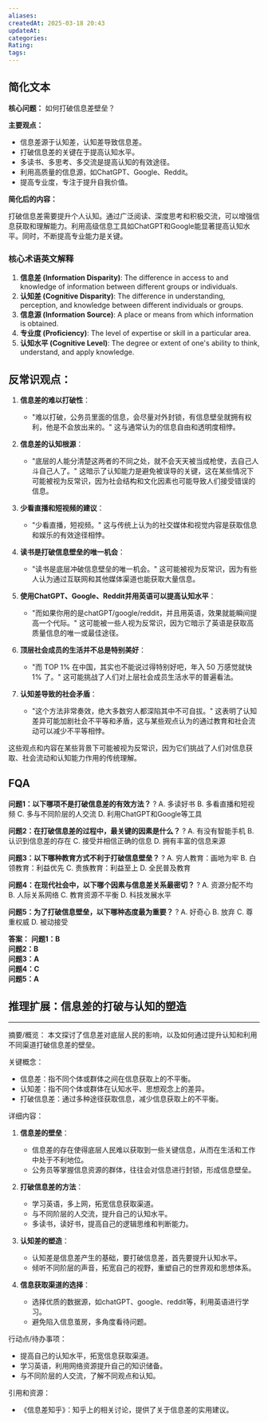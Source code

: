 ```yaml
---
aliases: 
createdAt: 2025-03-18 20:43
updateAt: 
categories: 
Rating: 
tags:
---
```


## 简化文本

**核心问题：** 如何打破信息差壁垒？

**主要观点：**
- 信息差源于认知差，认知差导致信息差。
- 打破信息差的关键在于提高认知水平。
- 多读书、多思考、多交流是提高认知的有效途径。
- 利用高质量的信息源，如ChatGPT、Google、Reddit。
- 提高专业度，专注于提升自我价值。

**简化后的内容：**

打破信息差需要提升个人认知。通过广泛阅读、深度思考和积极交流，可以增强信息获取和理解能力。利用高级信息工具如ChatGPT和Google能显著提高认知水平。同时，不断提高专业能力是关键。

### 核心术语英文解释

1. **信息差 (Information Disparity)**: The difference in access to and knowledge of information between different groups or individuals.
2. **认知差 (Cognitive Disparity)**: The difference in understanding, perception, and knowledge between different individuals or groups.
3. **信息源 (Information Source)**: A place or means from which information is obtained.
4. **专业度 (Proficiency)**: The level of expertise or skill in a particular area.
5. **认知水平 (Cognitive Level)**: The degree or extent of one's ability to think, understand, and apply knowledge.
## 反常识观点：

1. **信息差的难以打破性**：
   - "难以打破，公务员里面的信息，会尽量对外封锁，有信息壁垒就拥有权利，他是不会放出来的。" 这与通常认为的信息自由和透明度相悖。

2. **信息差的认知根源**：
   - "底层的人能分清楚这两者的不同之处，就不会天天被当成枪使，去自己人斗自己人了。" 这暗示了认知能力是避免被误导的关键，这在某些情况下可能被视为反常识，因为社会结构和文化因素也可能导致人们接受错误的信息。

3. **少看直播和短视频的建议**：
   - "少看直播，短视频。" 这与传统上认为的社交媒体和视觉内容是获取信息和娱乐的有效途径相悖。

4. **读书是打破信息壁垒的唯一机会**：
   - "读书是底层冲破信息壁垒的唯一机会。" 这可能被视为反常识，因为有些人认为通过互联网和其他媒体渠道也能获取大量信息。

5. **使用ChatGPT、Google、Reddit并用英语可以提高认知水平**：
   - "而如果你用的是chatGPT/google/reddit，并且用英语，效果就能瞬间提高一个代际。" 这可能被一些人视为反常识，因为它暗示了英语是获取高质量信息的唯一或最佳途径。

6. **顶层社会成员的生活并不总是特别美好**：
   - "而 TOP 1% 在中国，其实也不能说过得特别好吧，年入 50 万感觉就快 1% 了。" 这可能挑战了人们对上层社会成员生活水平的普遍看法。

7. **认知差导致的社会矛盾**：
   - "这个方法非常奏效，绝大多数穷人都深陷其中不可自拔。" 这表明了认知差异可能加剧社会不平等和矛盾，这与某些观点认为的通过教育和社会流动可以减少不平等相悖。

这些观点和内容在某些背景下可能被视为反常识，因为它们挑战了人们对信息获取、社会流动和认知能力作用的传统理解。
## FQA
**问题1：以下哪项不是打破信息差的有效方法？**
?
A. 多读好书
B. 多看直播和短视频
C. 多与不同阶层的人交流
D. 利用ChatGPT和Google等工具
<!--SR:!2025-03-29,3,250-->

**问题2：在打破信息差的过程中，最关键的因素是什么？**
?
A. 有没有智能手机
B. 认识到信息差的存在
C. 接受并相信正确的信息
D. 拥有丰富的信息来源
<!--SR:!2025-03-29,3,250-->

**问题3：以下哪种教育方式不利于打破信息壁垒？**
?
A. 穷人教育：画地为牢
B. 白领教育：利益优先
C. 贵族教育：利益至上
D. 全民普及教育
<!--SR:!2025-03-29,3,250-->

**问题4：在现代社会中，以下哪个因素与信息差关系最密切？**
?
A. 资源分配不均
B. 人际关系网络
C. 教育资源不平衡
D. 科技发展水平
<!--SR:!2025-03-29,3,250-->

**问题5：为了打破信息壁垒，以下哪种态度最为重要？**
?
A. 好奇心
B. 放弃
C. 尊重权威
D. 被动接受
<!--SR:!2025-03-29,3,250-->

**答案：**
**问题1：B**  
**问题2：B**  
**问题3：A**  
**问题4：C**  
**问题5：A**


## 推理扩展：信息差的打破与认知的塑造

---

摘要/概览：
本文探讨了信息差对底层人民的影响，以及如何通过提升认知和利用不同渠道打破信息差的壁垒。

关键概念：
- 信息差：指不同个体或群体之间在信息获取上的不平衡。
- 认知差：指不同个体或群体在认知水平、思想观念上的差异。
- 打破信息差：通过多种途径获取信息，减少信息获取上的不平衡。

详细内容：
1. **信息差的壁垒**：
    - 信息差的存在使得底层人民难以获取到一些关键信息，从而在生活和工作中处于不利地位。
    - 公务员等掌握信息资源的群体，往往会对信息进行封锁，形成信息壁垒。

2. **打破信息差的方法**：
    - 学习英语，多上网，拓宽信息获取渠道。
    - 与不同阶层的人交流，提升自己的认知水平。
    - 多读书，读好书，提高自己的逻辑思维和判断能力。

3. **认知差的塑造**：
    - 认知差是信息差产生的基础，要打破信息差，首先要提升认知水平。
    - 倾听不同阶层的声音，拓宽自己的视野，重塑自己的世界观和思想体系。

4. **信息获取渠道的选择**：
    - 选择优质的数据源，如chatGPT、google、reddit等，利用英语进行学习。
    - 避免陷入信息茧房，多角度看待问题。

行动点/待办事项：
- 提高自己的认知水平，拓宽信息获取渠道。
- 学习英语，利用网络资源提升自己的知识储备。
- 与不同阶层的人交流，了解不同观点和认知。

引用和资源：
- 《信息差知乎》：知乎上的相关讨论，提供了关于信息差的实用建议。


